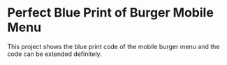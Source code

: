 # Perfect Blue Print of Burger Mobile Menu

This project shows the blue print code of the mobile burger menu and the code can be extended definitely.

